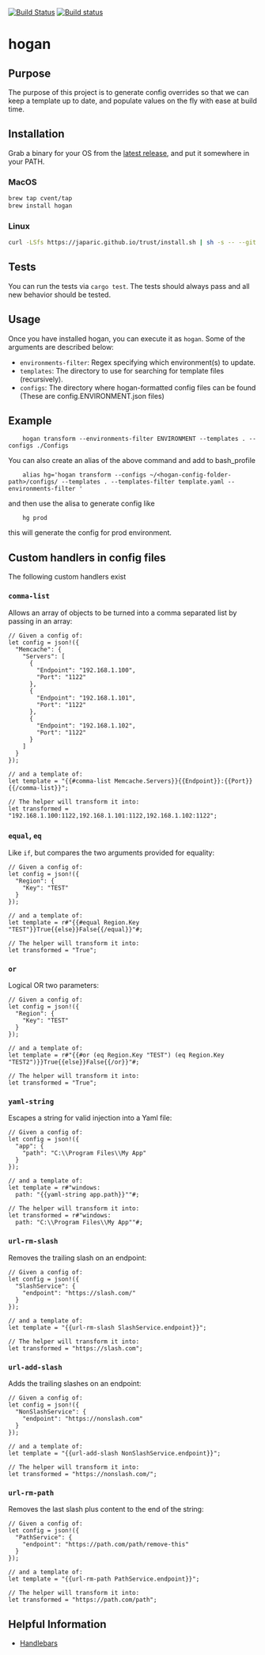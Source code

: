 [![Build Status](https://travis-ci.org/cvent/hogan.svg?branch=master)](https://travis-ci.org/cvent/hogan)
[![Build status](https://ci.appveyor.com/api/projects/status/xtdavsrk8fs27uox/branch/master?svg=true)](https://ci.appveyor.com/project/jonathanmorley/hogan/branch/master)

# hogan

## Purpose

The purpose of this project is to generate config overrides so that we can keep a template up to date, and populate values on the fly with ease at build time.

## Installation

Grab a binary for your OS from the [latest release](https://github.com/cvent/hogan/releases/latest), and put it somewhere in your PATH.

### MacOS

```sh
brew tap cvent/tap
brew install hogan
```

### Linux

```sh
curl -LSfs https://japaric.github.io/trust/install.sh | sh -s -- --git cvent/hogan --target x86_64-unknown-linux-gnu --to /usr/local/bin
```

## Tests

You can run the tests via `cargo test`. The tests should always pass and all new behavior should be tested.

## Usage

Once you have installed hogan, you can execute it as `hogan`.
Some of the arguments are described below:

 * `environments-filter`: Regex specifying which environment(s) to update.
 * `templates`: The directory to use for searching for template files (recursively).
 * `configs`: The directory where hogan-formatted config files can be found (These are config.ENVIRONMENT.json files)

## Example

```
    hogan transform --environments-filter ENVIRONMENT --templates . --configs ./Configs
```

You can also create an alias of the above command and add to bash_profile
```
    alias hg='hogan transform --configs ~/<hogan-config-folder-path>/configs/ --templates . --templates-filter template.yaml --environments-filter '
```
and then use the alisa to generate config like
```
    hg prod
```
this will generate the config for prod environment.

## Custom handlers in config files

The following custom handlers exist

### `comma-list`
Allows an array of objects to be turned into a comma separated list by passing in an array:

```rust,skt-helpers
// Given a config of:
let config = json!({
  "Memcache": {
    "Servers": [
      {
        "Endpoint": "192.168.1.100",
        "Port": "1122"
      },
      {
        "Endpoint": "192.168.1.101",
        "Port": "1122"
      },
      {
        "Endpoint": "192.168.1.102",
        "Port": "1122"
      }
    ]
  }
});

// and a template of:
let template = "{{#comma-list Memcache.Servers}}{{Endpoint}}:{{Port}}{{/comma-list}}";

// The helper will transform it into:
let transformed = "192.168.1.100:1122,192.168.1.101:1122,192.168.1.102:1122";
```

### `equal`, `eq`
Like `if`, but compares the two arguments provided for equality:

```rust,skt-helpers
// Given a config of:
let config = json!({
  "Region": {
    "Key": "TEST"
  }
});

// and a template of:
let template = r#"{{#equal Region.Key "TEST"}}True{{else}}False{{/equal}}"#;

// The helper will transform it into:
let transformed = "True";
```

### `or`
Logical OR two parameters:

```rust,skt-helpers
// Given a config of:
let config = json!({
  "Region": {
    "Key": "TEST"
  }
});

// and a template of:
let template = r#"{{#or (eq Region.Key "TEST") (eq Region.Key "TEST2")}}True{{else}}False{{/or}}"#;

// The helper will transform it into:
let transformed = "True";
```

### `yaml-string`
Escapes a string for valid injection into a Yaml file:

```rust,skt-helpers
// Given a config of:
let config = json!({
  "app": {
    "path": "C:\\Program Files\\My App"
  }
});

// and a template of:
let template = r#"windows:
  path: "{{yaml-string app.path}}""#;

// The helper will transform it into:
let transformed = r#"windows:
  path: "C:\\Program Files\\My App""#;
```

### `url-rm-slash`
Removes the trailing slash on an endpoint:

```rust,skt-helpers
// Given a config of:
let config = json!({
  "SlashService": {
    "endpoint": "https://slash.com/"
  }
});

// and a template of:
let template = "{{url-rm-slash SlashService.endpoint}}";

// The helper will transform it into:
let transformed = "https://slash.com";
```

### `url-add-slash`
Adds the trailing slashes on an endpoint:

```rust,skt-helpers
// Given a config of:
let config = json!({
  "NonSlashService": {
    "endpoint": "https://nonslash.com"
  }
});

// and a template of:
let template = "{{url-add-slash NonSlashService.endpoint}}";

// The helper will transform it into:
let transformed = "https://nonslash.com/";
```

### `url-rm-path`
Removes the last slash plus content to the end of the string:

```rust,skt-helpers
// Given a config of:
let config = json!({
  "PathService": {
    "endpoint": "https://path.com/path/remove-this"
  }
});

// and a template of:
let template = "{{url-rm-path PathService.endpoint}}";

// The helper will transform it into:
let transformed = "https://path.com/path";
```

## Helpful Information

 - [Handlebars](http://handlebarsjs.com/)
